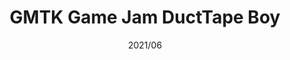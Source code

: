 ---
layout: ../../layouts/ProjectLayout.astro
title: GMTK Game Jam DuctTape Boy
date: 2021/06
sumary: ~
tags: ~
value: ~
thumbnails: ~
---